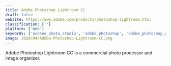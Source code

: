 ```yaml
---
title: Adobe Photoshop Lightroom CC
draft: false 
website: https://www.adobe.com/products/photoshop-lightroom.html
classification: ['']
platform: ['Web']
keywords: ['acdsee_photo_studio', 'adobe_photoshop', 'adobe_photoshop_express', 'affinity_photo', 'corel_aftershot_pro', 'darktable', 'faststone_image_viewer', 'gimp', 'lightzone', 'photoscape', 'pixelmator', 'pixlr', 'rawtherapee', 'shotwell', 'xnview_mp', 'digikam']
image: 2020/04/Adobe-Photoshop-Lightroom-CC.png
---
```

Adobe Photoshop Lightroom CC is a commercial photo processor and image organizer.